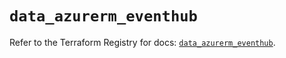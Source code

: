 # `data_azurerm_eventhub`

Refer to the Terraform Registry for docs: [`data_azurerm_eventhub`](https://registry.terraform.io/providers/hashicorp/azurerm/3.103.1/docs/data-sources/eventhub).
